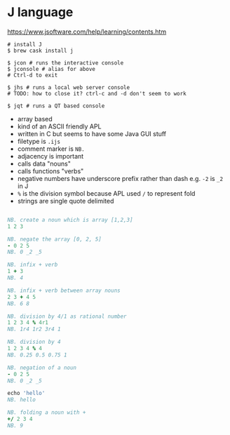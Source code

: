 # J language

https://www.jsoftware.com/help/learning/contents.htm

```
# install J
$ brew cask install j

$ jcon # runs the interactive console
$ jconsole # alias for above
# Ctrl-d to exit

$ jhs # runs a local web server console
# TODO: how to close it? ctrl-c and -d don't seem to work

$ jqt # runs a QT based console
```

* array based
* kind of an ASCII friendly APL
* written in C but seems to have some Java GUI stuff
* filetype is `.ijs`
* comment marker is `NB.`
* adjacency is important
* calls data "nouns"
* calls functions "verbs"
* negative numbers have underscore prefix rather than dash e.g. `-2` is `_2` in J
* `%` is the division symbol because APL used `/` to represent fold
* strings are single quote delimited


```j

NB. create a noun which is array [1,2,3]
1 2 3

NB. negate the array [0, 2, 5]
- 0 2 5
NB. 0 _2 _5

NB. infix + verb
1 + 3
NB. 4

NB. infix + verb between array nouns
2 3 + 4 5
NB. 6 8

NB. division by 4/1 as rational number
1 2 3 4 % 4r1
NB. 1r4 1r2 3r4 1

NB. division by 4
1 2 3 4 % 4
NB. 0.25 0.5 0.75 1

NB. negation of a noun
- 0 2 5
NB. 0 _2 _5

echo 'hello'
NB. hello

NB. folding a noun with +
+/ 2 3 4
NB. 9
```


